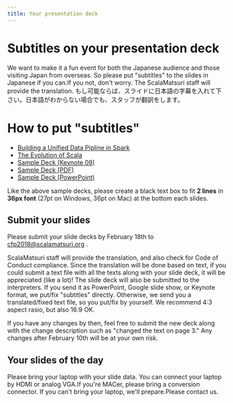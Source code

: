 ```yaml
---
title: Your presentation deck
---
```


# Subtitles on your presentation deck

We want to make it a fun event for both the Japanese audience and those visiting Japan from overseas.
So please put "subtitles" to the slides in Japanese if you can.If you not, don't worry. The ScalaMatsuri staff will provide the translation.
もし可能ならば、スライドに日本語の字幕を入れて下さい。日本語がわからない場合でも、スタッフが翻訳をします。

# How to put "subtitles"

- [Building a Unified Data Pipline in Spark](http://www.slideshare.net/scalaconfjp/building-a-unified-data-pipline-in-spark)
- [The Evolution of Scala](http://www.slideshare.net/scalaconfjp/the-evolution-of-scala-scala)
- [Sample Deck (Keynote 09)](/img/sub-samples/sub-sample.key)
- [Sample Deck (PDF)](/img/sub-samples/sub-sample.pdf)
- [Sample Deck (PowerPoint)](/img/sub-samples/sub-sample.pptx)

Like the above sample decks, please create a black text box to fit **2 lines** in **36px font** (27pt on Windows, 36pt on Mac) at the bottom each slides.

## Submit your slides

Please submit your slide decks by February 18th to cfp2018@scalamatsuri.org .

ScalaMatsuri staff will provide the translation, and also check for Code of Conduct compliance.
Since the translation will be done based on text, if you could submit a text file with all the texts along with your slide deck, it will be appreciated (like a lot)!
The slide deck will also be submitted to the interpreters.
If you send it as PowerPoint, Google slide show, or Keynote format, we put/fix "subtitles" directly. Otherwise, we send you a translated/fixed text file, so you put/fix by yourself.
We recommend 4:3 aspect rasio, but also 16:9 OK.

If you have any changes by then, feel free to submit the new deck along with the change description such as "changed the text on page 3." Any changes after February 10th will be at your own risk.

## Your slides of the day

Please bring your laptop with your slide data.
You can connect your laptop by HDMI or analog VGA.If you're MACer, please bring a conversion connector.
If you can't bring your laptop, we'll prepare.Please contact us.
